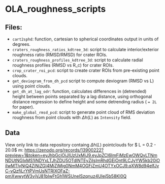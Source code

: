 # OLA_roughness_scripts

## Files: 
- `cart2sphd`: function, cartesian to spherical coordinates output in units of degrees.
- `craters_roughness_ratios_kdtree_3d`: script to calculate interior/exterior roughness ratio (RMSD/RMSD) for crater ROIs.
- `craters_roughness_profiles_kdtree_3d`: script to calculate radial roughness profiles (RMSD vs R_c) for crater ROIs.
- `crop_crater_roi_pcd`: script to create crater ROIs from pre-existing point clouds.
- `get_deviogram_from_dh_pcd` script to compute deviogram (RMSD vs L) using point clouds.
- `get_dh_at_lag_odr`: function, calculates differences in (detrended) height between points separated by a lag distance, using orthogonal distance regression to define height and some detrending radius ( `= 2L` for paper).
- `make_global_rmsd_pcd`: script to generate point cloud of RMS deviation roughness from point clouds with $\Delta h(L)$ as `Intensity` field.

## Data
View only link to data repository containg $\Delta h(L)$ pointclouds for $ L = 0.2 - 20.0$ m: https://zenodo.org/records/13900222?preview=1&token=eyJhbGciOiJIUzUxMiJ9.eyJpZCI6ImFiMzEwOWQyLTNmNDUtNGIxMS1iNDYxLTJhZDU5OTdlNTEyZiIsImRhdGEiOnt9LCJyYW5kb20iOiIwMTIyNjQ4ZjNiZGI4MjZjMjg0NmM4OGFjZmU4OTYxOCJ9.qXW8d94elfJvC-vQzfiLrYtPVmUsNTRIXOFaZ-pmXwwytW3vjVJ81blwFtGh1WSUnelSzqnuz4UIej5b58KI0Q
